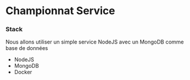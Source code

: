 <h1>Championnat Service</h1>


### Stack

Nous allons utiliser un simple service NodeJS avec un MongoDB comme base de données

- NodeJS
- MongoDB
- Docker
